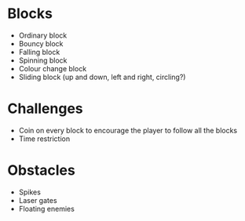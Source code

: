 # Blocks
- Ordinary block
- Bouncy block
- Falling block
- Spinning block
- Colour change block
- Sliding block (up and down, left and right, circling?)

# Challenges
- Coin on every block to encourage the player to follow all the blocks
- Time restriction

# Obstacles
- Spikes
- Laser gates
- Floating enemies